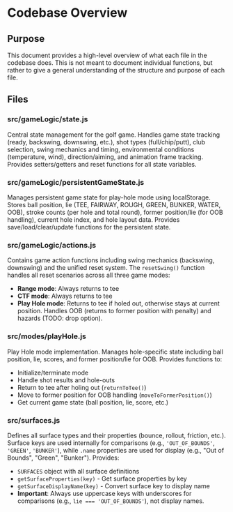 # Codebase Overview

<!-- NOTE: This file should be updated as we work on the project to reflect changes and new files -->

## Purpose
This document provides a high-level overview of what each file in the codebase does. This is not meant to document individual functions, but rather to give a general understanding of the structure and purpose of each file.

## Files

### src/gameLogic/state.js
Central state management for the golf game. Handles game state tracking (ready, backswing, downswing, etc.), shot types (full/chip/putt), club selection, swing mechanics and timing, environmental conditions (temperature, wind), direction/aiming, and animation frame tracking. Provides setters/getters and reset functions for all state variables.

### src/gameLogic/persistentGameState.js
Manages persistent game state for play-hole mode using localStorage. Stores ball position, lie (TEE, FAIRWAY, ROUGH, GREEN, BUNKER, WATER, OOB), stroke counts (per hole and total round), former position/lie (for OOB handling), current hole index, and hole layout data. Provides save/load/clear/update functions for the persistent state.

### src/gameLogic/actions.js
Contains game action functions including swing mechanics (backswing, downswing) and the unified reset system. The `resetSwing()` function handles all reset scenarios across all three game modes:
- **Range mode**: Always returns to tee
- **CTF mode**: Always returns to tee
- **Play Hole mode**: Returns to tee if holed out, otherwise stays at current position. Handles OOB (returns to former position with penalty) and hazards (TODO: drop option).

### src/modes/playHole.js
Play Hole mode implementation. Manages hole-specific state including ball position, lie, scores, and former position/lie for OOB. Provides functions to:
- Initialize/terminate mode
- Handle shot results and hole-outs
- Return to tee after holing out (`returnToTee()`)
- Move to former position for OOB handling (`moveToFormerPosition()`)
- Get current game state (ball position, lie, score, etc.)

### src/surfaces.js
Defines all surface types and their properties (bounce, rollout, friction, etc.). Surface keys are used internally for comparisons (e.g., `'OUT_OF_BOUNDS'`, `'GREEN'`, `'BUNKER'`), while `.name` properties are used for display (e.g., "Out of Bounds", "Green", "Bunker"). Provides:
- `SURFACES` object with all surface definitions
- `getSurfaceProperties(key)` - Get surface properties by key
- `getSurfaceDisplayName(key)` - Convert surface key to display name
- **Important**: Always use uppercase keys with underscores for comparisons (e.g., `lie === 'OUT_OF_BOUNDS'`), not display names.
